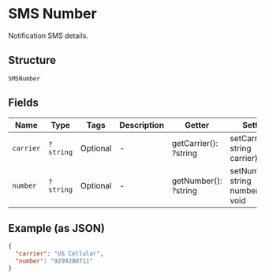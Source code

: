 
# SMS Number

Notification SMS details.

## Structure

`SMSNumber`

## Fields

| Name | Type | Tags | Description | Getter | Setter |
|  --- | --- | --- | --- | --- | --- |
| `carrier` | `?string` | Optional | - | getCarrier(): ?string | setCarrier(?string carrier): void |
| `number` | `?string` | Optional | - | getNumber(): ?string | setNumber(?string number): void |

## Example (as JSON)

```json
{
  "carrier": "US Cellular",
  "number": "9299280711"
}
```


